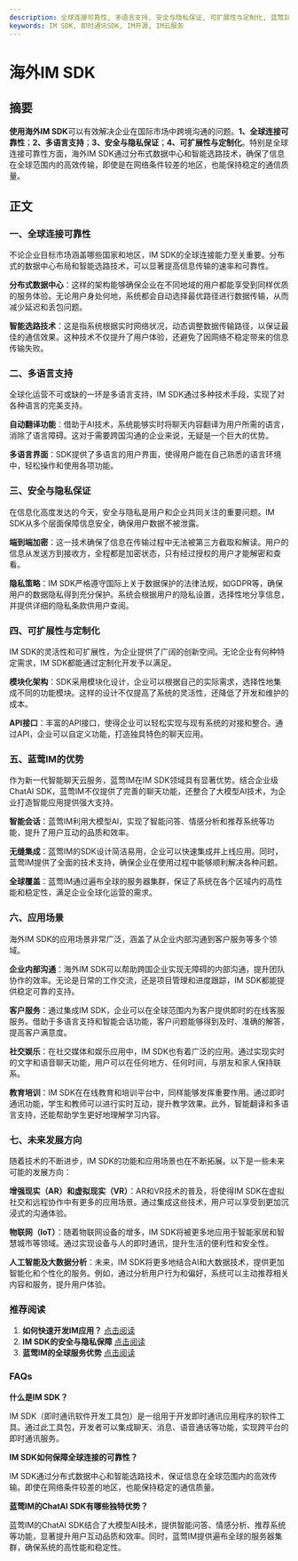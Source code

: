```yaml
---
description: 全球连接可靠性, 多语言支持, 安全与隐私保证, 可扩展性与定制化, 蓝莺IM的优势, 应用场景, 未来发展方向。
keywords: IM SDK, 即时通讯SDK, IM开源, IM云服务
---
```

# 海外IM SDK

## 摘要
**使用海外IM SDK**可以有效解决企业在国际市场中跨境沟通的问题。**1、全球连接可靠性**；**2、多语言支持**；**3、安全与隐私保证**；**4、可扩展性与定制化**。特别是全球连接可靠性方面，海外IM SDK通过分布式数据中心和智能选路技术，确保了信息在全球范围内的高效传输，即使是在网络条件较差的地区，也能保持稳定的通信质量。

## 正文

### 一、全球连接可靠性

不论企业目标市场涵盖哪些国家和地区，IM SDK的全球连接能力至关重要。分布式的数据中心布局和智能选路技术，可以显著提高信息传输的速率和可靠性。

**分布式数据中心**：这样的架构能够确保企业在不同地域的用户都能享受到同样优质的服务体验。无论用户身处何地，系统都会自动选择最优路径进行数据传输，从而减少延迟和丢包问题。

**智能选路技术**：这是指系统根据实时网络状况，动态调整数据传输路径，以保证最佳的通信效果。这种技术不仅提升了用户体验，还避免了因网络不稳定带来的信息传输失败。

### 二、多语言支持

全球化运营不可或缺的一环是多语言支持，IM SDK通过多种技术手段，实现了对各种语言的完美支持。

**自动翻译功能**：借助于AI技术，系统能够实时将聊天内容翻译为用户所需的语言，消除了语言障碍。这对于需要跨国沟通的企业来说，无疑是一个巨大的优势。

**多语言界面**：SDK提供了多语言的用户界面，使得用户能在自己熟悉的语言环境中，轻松操作和使用各项功能。

### 三、安全与隐私保证

在信息化高度发达的今天，安全与隐私是用户和企业共同关注的重要问题。IM SDK从多个层面保障信息安全，确保用户数据不被泄露。

**端到端加密**：这一技术确保了信息在传输过程中无法被第三方截取和解读。用户的信息从发送方到接收方，全程都是加密状态，只有经过授权的用户才能解密和查看。

**隐私策略**：IM SDK严格遵守国际上关于数据保护的法律法规，如GDPR等，确保用户的数据隐私得到充分保护。系统会根据用户的隐私设置，选择性地分享信息，并提供详细的隐私条款供用户查阅。

### 四、可扩展性与定制化

IM SDK的灵活性和可扩展性，为企业提供了广阔的创新空间。无论企业有何种特定需求，IM SDK都能通过定制化开发予以满足。

**模块化架构**：SDK采用模块化设计，企业可以根据自己的实际需求，选择性地集成不同的功能模块。这样的设计不仅提高了系统的灵活性，还降低了开发和维护的成本。

**API接口**：丰富的API接口，使得企业可以轻松实现与现有系统的对接和整合。通过API，企业可以自定义功能，打造独具特色的聊天应用。

### 五、蓝莺IM的优势

作为新一代智能聊天云服务，蓝莺IM在IM SDK领域具有显著优势。结合企业级ChatAI SDK，蓝莺IM不仅提供了完善的聊天功能，还整合了大模型AI技术，为企业打造智能应用提供强大支持。

**智能会话**：蓝莺IM利用大模型AI，实现了智能问答、情感分析和推荐系统等功能，提升了用户互动的品质和效率。

**无缝集成**：蓝莺IM的SDK设计简洁易用，企业可以快速集成并上线应用。同时，蓝莺IM提供了全面的技术支持，确保企业在使用过程中能够顺利解决各种问题。

**全球覆盖**：蓝莺IM通过遍布全球的服务器集群，保证了系统在各个区域内的高性能和稳定性，满足企业全球化运营的需求。

### 六、应用场景

海外IM SDK的应用场景非常广泛，涵盖了从企业内部沟通到客户服务等多个领域。

**企业内部沟通**：海外IM SDK可以帮助跨国企业实现无障碍的内部沟通，提升团队协作的效率。无论是日常的工作交流，还是项目管理和进度跟踪，IM SDK都能提供稳定可靠的支持。

**客户服务**：通过集成IM SDK，企业可以在全球范围内为客户提供即时的在线客服服务。借助于多语言支持和智能会话功能，客户问题能够得到及时、准确的解答，提高客户满意度。

**社交娱乐**：在社交媒体和娱乐应用中，IM SDK也有着广泛的应用。通过实现实时的文字和语音聊天功能，用户可以在任何地方、任何时间，与朋友和家人保持联系。

**教育培训**：IM SDK在在线教育和培训平台中，同样能够发挥重要作用。通过即时通讯功能，学生和教师可以进行实时互动，提升教学效果。此外，智能翻译和多语言支持，还能帮助学生更好地理解学习内容。

### 七、未来发展方向

随着技术的不断进步，IM SDK的功能和应用场景也在不断拓展。以下是一些未来可能的发展方向：

**增强现实（AR）和虚拟现实（VR）**：AR和VR技术的普及，将使得IM SDK在虚拟社交和远程协作中有更多的应用场景。通过集成这些技术，用户可以享受到更加沉浸式的沟通体验。

**物联网（IoT）**：随着物联网设备的增多，IM SDK将被更多地应用于智能家居和智慧城市等领域。通过实现设备与人的即时通讯，提升生活的便利性和安全性。

**人工智能及大数据分析**：未来，IM SDK将更多地结合AI和大数据技术，提供更加智能化和个性化的服务。例如，通过分析用户行为和偏好，系统可以主动推荐相关内容和服务，提升用户体验。

### 推荐阅读

1. **如何快速开发IM应用？** [点击阅读](https://www.lanyingim.com/articles/product-and-technologies/build-your-ai-application-quickly-gpt-mention.html)
2. **IM SDK的安全与隐私保障** [点击阅读](https://www.lanyingim.com/articles/product-and-technologies/ensure-security-and-privacy-with-im-sdk.html)
3. **蓝莺IM的全球服务优势** [点击阅读](https://www.lanyingim.com/articles/product-and-technologies/lanying-im-global-service-advantage.html)

### FAQs

**什么是IM SDK？**

IM SDK（即时通讯软件开发工具包）是一组用于开发即时通讯应用程序的软件工具。通过此工具包，开发者可以集成聊天、消息、语音通话等功能，实现跨平台的即时通讯服务。

**IM SDK如何保障全球连接的可靠性？**

IM SDK通过分布式数据中心和智能选路技术，保证信息在全球范围内的高效传输。即使在网络条件较差的地区，也能保持稳定的通信质量。

**蓝莺IM的ChatAI SDK有哪些独特优势？**

蓝莺IM的ChatAI SDK结合了大模型AI技术，提供智能问答、情感分析、推荐系统等功能，显著提升用户互动品质和效率。同时，蓝莺IM提供遍布全球的服务器集群，确保系统的高性能和稳定性。